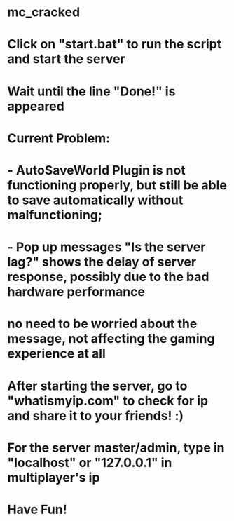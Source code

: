 # mc_cracked

# Click on "start.bat" to run the script and start the server
# Wait until the line "Done!" is appeared

# Current Problem:
# - AutoSaveWorld Plugin is not functioning properly, but still be able to save automatically without malfunctioning;
# - Pop up messages "Is the server lag?" shows the delay of server response, possibly due to the bad hardware performance
#   no need to be worried about the message, not affecting the gaming experience at all

# After starting the server, go to "whatismyip.com" to check for ip and share it to your friends! :)
# For the server master/admin, type in "localhost" or "127.0.0.1" in multiplayer's ip

# Have Fun!
